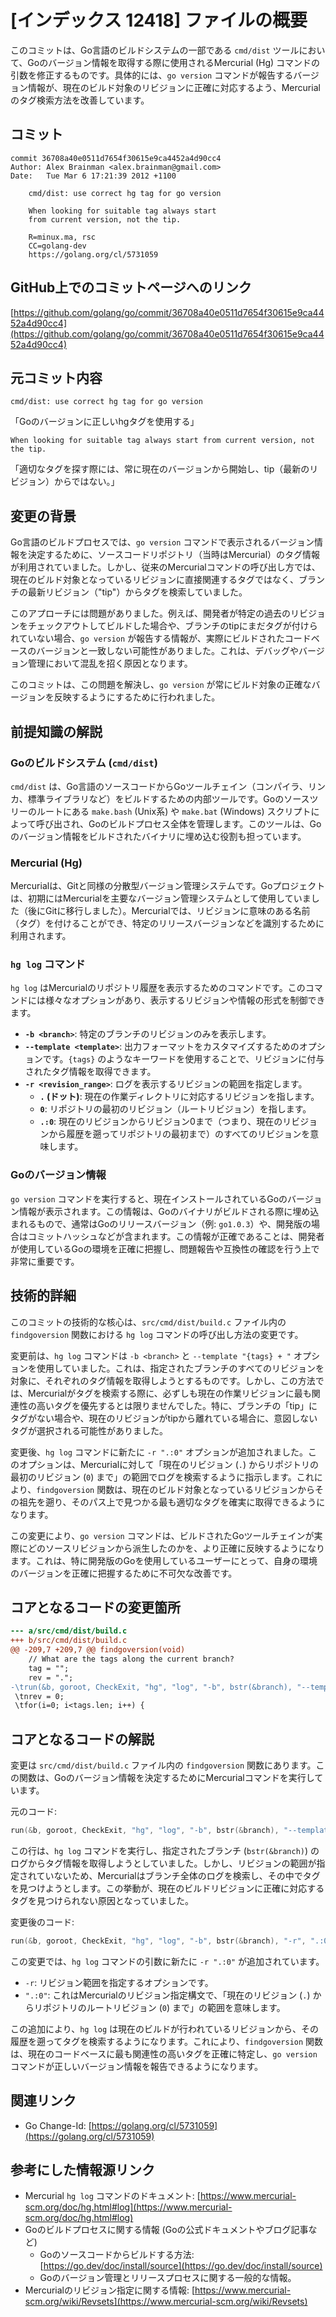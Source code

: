 # [インデックス 12418] ファイルの概要

このコミットは、Go言語のビルドシステムの一部である `cmd/dist` ツールにおいて、Goのバージョン情報を取得する際に使用されるMercurial (Hg) コマンドの引数を修正するものです。具体的には、`go version` コマンドが報告するバージョン情報が、現在のビルド対象のリビジョンに正確に対応するよう、Mercurialのタグ検索方法を改善しています。

## コミット

```
commit 36708a40e0511d7654f30615e9ca4452a4d90cc4
Author: Alex Brainman <alex.brainman@gmail.com>
Date:   Tue Mar 6 17:21:39 2012 +1100

    cmd/dist: use correct hg tag for go version
    
    When looking for suitable tag always start
    from current version, not the tip.
    
    R=minux.ma, rsc
    CC=golang-dev
    https://golang.org/cl/5731059
```

## GitHub上でのコミットページへのリンク

[https://github.com/golang/go/commit/36708a40e0511d7654f30615e9ca4452a4d90cc4](https://github.com/golang/go/commit/36708a40e0511d7654f30615e9ca4452a4d90cc4)

## 元コミット内容

`cmd/dist: use correct hg tag for go version`

「Goのバージョンに正しいhgタグを使用する」

`When looking for suitable tag always start from current version, not the tip.`

「適切なタグを探す際には、常に現在のバージョンから開始し、tip（最新のリビジョン）からではない。」

## 変更の背景

Go言語のビルドプロセスでは、`go version` コマンドで表示されるバージョン情報を決定するために、ソースコードリポジトリ（当時はMercurial）のタグ情報が利用されていました。しかし、従来のMercurialコマンドの呼び出し方では、現在のビルド対象となっているリビジョンに直接関連するタグではなく、ブランチの最新リビジョン（"tip"）からタグを検索していました。

このアプローチには問題がありました。例えば、開発者が特定の過去のリビジョンをチェックアウトしてビルドした場合や、ブランチのtipにまだタグが付けられていない場合、`go version` が報告する情報が、実際にビルドされたコードベースのバージョンと一致しない可能性がありました。これは、デバッグやバージョン管理において混乱を招く原因となります。

このコミットは、この問題を解決し、`go version` が常にビルド対象の正確なバージョンを反映するようにするために行われました。

## 前提知識の解説

### Goのビルドシステム (`cmd/dist`)

`cmd/dist` は、Go言語のソースコードからGoツールチェイン（コンパイラ、リンカ、標準ライブラリなど）をビルドするための内部ツールです。Goのソースツリーのルートにある `make.bash` (Unix系) や `make.bat` (Windows) スクリプトによって呼び出され、Goのビルドプロセス全体を管理します。このツールは、Goのバージョン情報をビルドされたバイナリに埋め込む役割も担っています。

### Mercurial (Hg)

Mercurialは、Gitと同様の分散型バージョン管理システムです。Goプロジェクトは、初期にはMercurialを主要なバージョン管理システムとして使用していました（後にGitに移行しました）。Mercurialでは、リビジョンに意味のある名前（タグ）を付けることができ、特定のリリースバージョンなどを識別するために利用されます。

### `hg log` コマンド

`hg log` はMercurialのリポジトリ履歴を表示するためのコマンドです。このコマンドには様々なオプションがあり、表示するリビジョンや情報の形式を制御できます。

*   **`-b <branch>`**: 特定のブランチのリビジョンのみを表示します。
*   **`--template <template>`**: 出力フォーマットをカスタマイズするためのオプションです。`{tags}` のようなキーワードを使用することで、リビジョンに付与されたタグ情報を取得できます。
*   **`-r <revision_range>`**: ログを表示するリビジョンの範囲を指定します。
    *   **`.` (ドット)**: 現在の作業ディレクトリに対応するリビジョンを指します。
    *   **`0`**: リポジトリの最初のリビジョン（ルートリビジョン）を指します。
    *   **`.:0`**: 現在のリビジョンからリビジョン0まで（つまり、現在のリビジョンから履歴を遡ってリポジトリの最初まで）のすべてのリビジョンを意味します。

### Goのバージョン情報

`go version` コマンドを実行すると、現在インストールされているGoのバージョン情報が表示されます。この情報は、Goのバイナリがビルドされる際に埋め込まれるもので、通常はGoのリリースバージョン（例: `go1.0.3`）や、開発版の場合はコミットハッシュなどが含まれます。この情報が正確であることは、開発者が使用しているGoの環境を正確に把握し、問題報告や互換性の確認を行う上で非常に重要です。

## 技術的詳細

このコミットの技術的な核心は、`src/cmd/dist/build.c` ファイル内の `findgoversion` 関数における `hg log` コマンドの呼び出し方法の変更です。

変更前は、`hg log` コマンドは `-b <branch>` と `--template "{tags} + "` オプションを使用していました。これは、指定されたブランチのすべてのリビジョンを対象に、それぞれのタグ情報を取得しようとするものです。しかし、この方法では、Mercurialがタグを検索する際に、必ずしも現在の作業リビジョンに最も関連性の高いタグを優先するとは限りませんでした。特に、ブランチの「tip」にタグがない場合や、現在のリビジョンがtipから離れている場合に、意図しないタグが選択される可能性がありました。

変更後、`hg log` コマンドに新たに `-r ".:0"` オプションが追加されました。このオプションは、Mercurialに対して「現在のリビジョン (`.`) からリポジトリの最初のリビジョン (`0`) まで」の範囲でログを検索するように指示します。これにより、`findgoversion` 関数は、現在のビルド対象となっているリビジョンからその祖先を遡り、そのパス上で見つかる最も適切なタグを確実に取得できるようになります。

この変更により、`go version` コマンドは、ビルドされたGoツールチェインが実際にどのソースリビジョンから派生したのかを、より正確に反映するようになります。これは、特に開発版のGoを使用しているユーザーにとって、自身の環境のバージョンを正確に把握するために不可欠な改善です。

## コアとなるコードの変更箇所

```diff
--- a/src/cmd/dist/build.c
+++ b/src/cmd/dist/build.c
@@ -209,7 +209,7 @@ findgoversion(void)
 	// What are the tags along the current branch?
 	tag = "";
 	rev = ".";
-\trun(&b, goroot, CheckExit, "hg", "log", "-b", bstr(&branch), "--template", "{tags} + ", nil);\n+\trun(&b, goroot, CheckExit, "hg", "log", "-b", bstr(&branch), "-r", ".:0", "--template", "{tags} + ", nil);\n \tsplitfields(&tags, bstr(&b));
 \tnrev = 0;
 \tfor(i=0; i<tags.len; i++) {
```

## コアとなるコードの解説

変更は `src/cmd/dist/build.c` ファイル内の `findgoversion` 関数にあります。この関数は、Goのバージョン情報を決定するためにMercurialコマンドを実行しています。

元のコード:
```c
run(&b, goroot, CheckExit, "hg", "log", "-b", bstr(&branch), "--template", "{tags} + ", nil);
```
この行は、`hg log` コマンドを実行し、指定されたブランチ (`bstr(&branch)`) のログからタグ情報を取得しようとしていました。しかし、リビジョンの範囲が指定されていないため、Mercurialはブランチ全体のログを検索し、その中でタグを見つけようとします。この挙動が、現在のビルドリビジョンに正確に対応するタグを見つけられない原因となっていました。

変更後のコード:
```c
run(&b, goroot, CheckExit, "hg", "log", "-b", bstr(&branch), "-r", ".:0", "--template", "{tags} + ", nil);
```
この変更では、`hg log` コマンドの引数に新たに `-r ".:0"` が追加されています。
*   `-r`: リビジョン範囲を指定するオプションです。
*   `".:0"`: これはMercurialのリビジョン指定構文で、「現在のリビジョン (`.`) からリポジトリのルートリビジョン (`0`) まで」の範囲を意味します。

この追加により、`hg log` は現在のビルドが行われているリビジョンから、その履歴を遡ってタグを検索するようになります。これにより、`findgoversion` 関数は、現在のコードベースに最も関連性の高いタグを正確に特定し、`go version` コマンドが正しいバージョン情報を報告できるようになります。

## 関連リンク

*   Go Change-Id: [https://golang.org/cl/5731059](https://golang.org/cl/5731059)

## 参考にした情報源リンク

*   Mercurial `hg log` コマンドのドキュメント: [https://www.mercurial-scm.org/doc/hg.html#log](https://www.mercurial-scm.org/doc/hg.html#log)
*   Goのビルドプロセスに関する情報 (Goの公式ドキュメントやブログ記事など)
    *   Goのソースコードからビルドする方法: [https://go.dev/doc/install/source](https://go.dev/doc/install/source)
    *   Goのバージョン管理とリリースプロセスに関する一般的な情報。
*   Mercurialのリビジョン指定に関する情報: [https://www.mercurial-scm.org/wiki/Revsets](https://www.mercurial-scm.org/wiki/Revsets)

